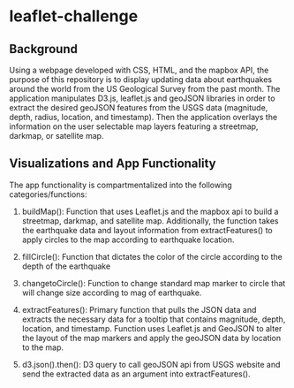 # leaflet-challenge

## Background 

Using a webpage developed with CSS, HTML, and the mapbox API, the purpose of this repository is to display updating data about earthquakes around the world from the US Geological Survey from the past month. The application manipulates D3.js, leaflet.js and geoJSON libraries in order to extract the desired geoJSON features from the USGS data (magnitude, depth, radius, location, and timestamp). Then the application overlays the information on the user selectable map layers featuring a streetmap, darkmap, or satellite map.


## Visualizations and App Functionality

The app functionality is compartmentalized into the following categories/functions: 

1. buildMap(): Function that uses Leaflet.js and the mapbox api to build a streetmap, darkmap, and satellite map. Additionally, the function takes the earthquake data and layout information from extractFeatures() to apply circles to the map according to earthquake location.

2. fillCircle(): Function that dictates the color of the circle according to the depth of the earthquake

3. changetoCircle(): Function to change standard map marker to circle that will change size according to mag of earthquake.

4. extractFeatures(): Primary function that pulls the JSON data and extracts the necessary data for a tooltip that contains magnitude, depth, location, and timestamp. Function uses Leaflet.js and GeoJSON to alter the layout of the map markers and apply the geoJSON data by location to the map.

5. d3.json().then(): D3 query to call geoJSON api from USGS website and send the extracted data as an argument into extractFeatures().

